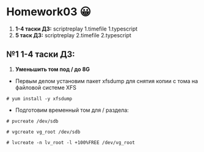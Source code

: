 # Homework03 :grinning:

1. **1-4 таски ДЗ:**
scriptreplay 1.timefile 1.typescript
1. **5 таск ДЗ:**
scriptreplay 2.timefile 2.typescript

## №1 1-4 таски ДЗ:

1. **Уменьшить том под / до 8G**
  * Первым делом установим пакет xfsdump для снятия копии с тома на файловой системе XFS

```# yum install -y xfsdump```
    
  * Подготовим временный том для / раздела:
   
```# pvcreate /dev/sdb```

```# vgcreate vg_root /dev/sdb```

```# lvcreate -n lv_root -l +100%FREE /dev/vg_root```

